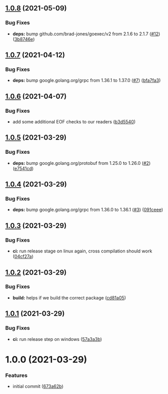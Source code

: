 ## [1.0.8](https://github.com/brad-jones/winsudo/compare/v1.0.7...v1.0.8) (2021-05-09)


### Bug Fixes

* **deps:** bump github.com/brad-jones/goexec/v2 from 2.1.6 to 2.1.7 ([#12](https://github.com/brad-jones/winsudo/issues/12)) ([3b8746e](https://github.com/brad-jones/winsudo/commit/3b8746eb7295dfa78eea6026fe9de6affaa0950a))

## [1.0.7](https://github.com/brad-jones/winsudo/compare/v1.0.6...v1.0.7) (2021-04-12)


### Bug Fixes

* **deps:** bump google.golang.org/grpc from 1.36.1 to 1.37.0 ([#7](https://github.com/brad-jones/winsudo/issues/7)) ([bfa7fa3](https://github.com/brad-jones/winsudo/commit/bfa7fa3deb5feac7fec91eb5c42c72284f7bd1e7))

## [1.0.6](https://github.com/brad-jones/winsudo/compare/v1.0.5...v1.0.6) (2021-04-07)


### Bug Fixes

* add some additional EOF checks to our readers ([b3d5540](https://github.com/brad-jones/winsudo/commit/b3d55405ec4b74e329e4731f2c9ae526e22fb834))

## [1.0.5](https://github.com/brad-jones/winsudo/compare/v1.0.4...v1.0.5) (2021-03-29)


### Bug Fixes

* **deps:** bump google.golang.org/protobuf from 1.25.0 to 1.26.0 ([#2](https://github.com/brad-jones/winsudo/issues/2)) ([e7541cd](https://github.com/brad-jones/winsudo/commit/e7541cd3cbb6a79d75fcf15dc28a0dbad5210001))

## [1.0.4](https://github.com/brad-jones/winsudo/compare/v1.0.3...v1.0.4) (2021-03-29)


### Bug Fixes

* **deps:** bump google.golang.org/grpc from 1.36.0 to 1.36.1 ([#3](https://github.com/brad-jones/winsudo/issues/3)) ([091ceee](https://github.com/brad-jones/winsudo/commit/091ceee8e37e64fbfbc7817a519bb16e2307c082))

## [1.0.3](https://github.com/brad-jones/winsudo/compare/v1.0.2...v1.0.3) (2021-03-29)


### Bug Fixes

* **ci:** run release stage on linux again, cross compilation should work ([04cf27a](https://github.com/brad-jones/winsudo/commit/04cf27ac8d515001399326727953242996bf9a5a))

## [1.0.2](https://github.com/brad-jones/winsudo/compare/v1.0.1...v1.0.2) (2021-03-29)


### Bug Fixes

* **build:** helps if we build the correct package ([cd81a05](https://github.com/brad-jones/winsudo/commit/cd81a0559a9cfa4eb734d691e778fdfdd3517a37))

## [1.0.1](https://github.com/brad-jones/winsudo/compare/v1.0.0...v1.0.1) (2021-03-29)


### Bug Fixes

* **ci:** run release step on windows ([57a3a3b](https://github.com/brad-jones/winsudo/commit/57a3a3b36fac35ac3dba21d3b0ffd432e532c7d2))

# 1.0.0 (2021-03-29)


### Features

* initial commit ([673a62b](https://github.com/brad-jones/winsudo/commit/673a62b8a02564afea989335190b3ecddfeab7b6))
